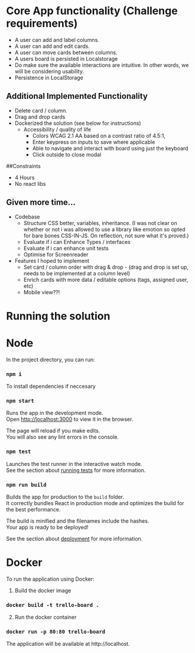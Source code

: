 

# Core App functionality (Challenge requirements)
- A user can add and label columns.
- A user can  add and edit cards.
- A user can  move cards between columns.
- A users board is persisted in Localstorage
- Do make sure the available interactions are intuitive. In other words, we will be considering usability.
- Persistence in LocalStorage

## Additional Implemented Functionality

- Delete card / column.
- Drag and drop cards
- Dockerized the solution (see below for instructions)
  - Accessibility / quality of life
    - Colors WCAG 2.1 AA based on a contrast ratio of 4.5:1, 
    - Enter keypress on inputs to save where applicable
    - Able to navigate and interact with board using just the keyboard
    - Click outside to close modal

##Constraints
- 4 Hours
- No react libs

## Given more time...

- Codebase
  - Structure CSS better, variables, inheritance. (I was not clear on whether or not i was allowed to use a library like emotion so opted for bare bones CSS-IN-JS. On reflection, not sure what it's proved.) 
  - Evaluate if i can Enhance Types / interfaces
  - Evaluate if i can enhance unit tests 
  - Optimise for Screenreader
- Features I hoped to implement
  - Set card / column order with drag & drop - (drag and drop is set up, needs to be implemented at a column level)
  - Enrich cards with more data / editable options (tags, assigned user, etc)
  - Mobile view??! 
  

# Running the solution

# Node

In the project directory, you can run:


### `npm i`

To install dependencies if neccesary 

### `npm start`

Runs the app in the development mode.\
Open [http://localhost:3000](http://localhost:3000) to view it in the browser.

The page will reload if you make edits.\
You will also see any lint errors in the console.

### `npm test`

Launches the test runner in the interactive watch mode.\
See the section about [running tests](https://facebook.github.io/create-react-app/docs/running-tests) for more information.

### `npm run build`

Builds the app for production to the `build` folder.\
It correctly bundles React in production mode and optimizes the build for the best performance.

The build is minified and the filenames include the hashes.\
Your app is ready to be deployed!

See the section about [deployment](https://facebook.github.io/create-react-app/docs/deployment) for more information.


# Docker

To run the application using Docker:

1. Build the docker image

### ```docker build -t trello-board .```

2. Run the docker container

### ```docker run -p 80:80 trello-board```

The application will be available at http://localhost.




